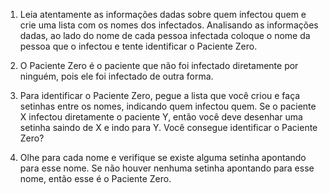 1. Leia atentamente as informações dadas sobre quem infectou quem e crie uma lista com os nomes dos infectados. Analisando as informações dadas, ao lado do nome de cada pessoa infectada coloque o nome da pessoa que o infectou e tente identificar o Paciente Zero.

2. O Paciente Zero é o paciente que não foi infectado diretamente por ninguém, pois ele foi infectado de outra forma.

3. Para identificar o Paciente Zero, pegue a lista que você criou e faça setinhas entre os nomes, indicando quem infectou quem. Se o paciente X infectou diretamente o paciente Y, então você deve desenhar uma setinha saindo de X e indo para Y. Você consegue identificar o Paciente Zero?

4. Olhe para cada nome e verifique se existe alguma setinha apontando para esse nome. Se não houver nenhuma setinha apontando para esse nome, então esse é o Paciente Zero.